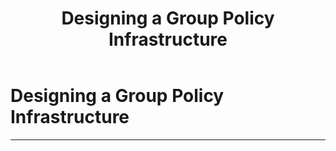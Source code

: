 ﻿---
title: Designing a Group Policy Infrastructure
filename: ActiveDirectory\Designing-a-Group-Policy-Infrastructure.md
ms.date: 2022.6.23
---

# Designing a Group Policy Infrastructure

---
